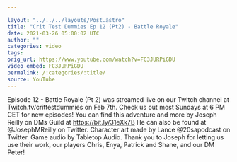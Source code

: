 ```yaml
---

layout: "../../../layouts/Post.astro"
title: "Crit Test Dummies Ep 12 (Pt2) - Battle Royale"
date: 2021-03-26 05:00:02 UTC
author: ""
categories: video
tags: 
orig_url: https://www.youtube.com/watch?v=FC3JURPiGDU
video_embed: FC3JURPiGDU
permalink: /:categories/:title/
source: YouTube
---
```

Episode 12 - Battle Royale (Pt 2) was streamed live on our Twitch channel at Twitch.tv/crittestdummies on Feb 7th. Check us out most Sundays at 6 PM CET for new episodes! You can find this adventure and more by Joseph Reilly on DMs Guild at https://bit.ly/31eXk7B He can also be found at @JosephMReilly on Twitter. Character art made by Lance @20sapodcast on Twitter. Game audio by Tabletop Audio. Thank you to Joseph for letting us use their work, our players Chris, Enya, Patrick and Shane, and our DM Peter!